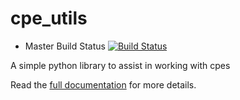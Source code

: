 # cpe_utils

* Master Build Status [![Build Status](https://travis-ci.org/ExodusIntelligence/cpe_utils.svg?branch=master)](https://travis-ci.org/ExodusIntelligence/cpe_utils)

A simple python library to assist in working with cpes

Read the [full documentation](https://exodusintelligence.github.io/cpe_utils/) for more details.